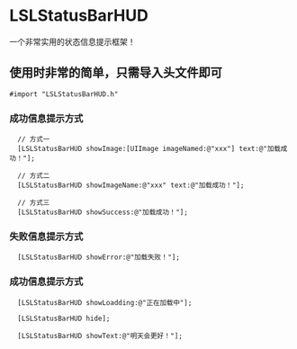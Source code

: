 # LSLStatusBarHUD
一个非常实用的状态信息提示框架！

## 使用时非常的简单，只需导入头文件即可
```objc
#import "LSLStatusBarHUD.h"
```
### 成功信息提示方式

```objc
  // 方式一
  [LSLStatusBarHUD showImage:[UIImage imageNamed:@"xxx"] text:@"加载成功！"];
  
  // 方式二
  [LSLStatusBarHUD showImageName:@"xxx" text:@"加载成功！"];
  
  // 方式三
  [LSLStatusBarHUD showSuccess:@"加载成功！"];
```

### 失败信息提示方式

```objc
  [LSLStatusBarHUD showError:@"加载失败！"];
```

### 成功信息提示方式
```objc
  [LSLStatusBarHUD showLoadding:@"正在加载中"];
```

```objc
  [LSLStatusBarHUD hide];
```

```objc
  [LSLStatusBarHUD showText:@"明天会更好！"];
```
